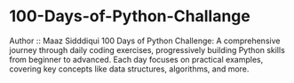 # 100-Days-of-Python-Challange
Author :: Maaz Sidddiqui
100 Days of Python Challenge: A comprehensive journey through daily coding exercises, progressively building Python skills from beginner to advanced. Each day focuses on practical examples, covering key concepts like data structures, algorithms, and more.
